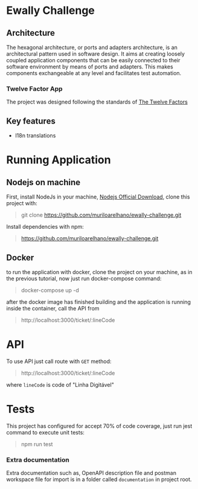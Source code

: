 # Ewally Challenge

## Architecture

The hexagonal architecture, or ports and adapters architecture, is an architectural pattern used in software design.
It aims at creating loosely coupled application components that can be easily connected to their software environment by means of ports and adapters.
This makes components exchangeable at any level and facilitates test automation.

### Twelve Factor App

The project was designed following the standards of [The Twelve Factors](https://12factor.net/)

## Key features

- I18n translations

# Running Application

## Nodejs on machine

First, install NodeJs in your machine, [Nodejs Official Download](https://nodejs.org/en/download/), clone this project with:

> git clone https://github.com/muriloarelhano/ewally-challenge.git

Install dependencies with npm:

> https://github.com/muriloarelhano/ewally-challenge.git

## Docker

to run the application with docker, clone the project on your machine, as in the previous tutorial, now just run docker-compose command:

> docker-compose up -d

after the docker image has finished building and the application is running inside the container, call the API from

> http://localhost:3000/ticket/:lineCode

# API

To use API just call route with `GET` method:

> http://localhost:3000/ticket/:lineCode

where `lineCode` is code of "Linha Digitável"

# Tests

This project has configured for accept 70% of code coverage, just run jest command
to execute unit tests:

> npm run test

### Extra documentation

Extra documentation such as, OpenAPI description file and postman workspace file for import is in a folder called `documentation` in project root.
